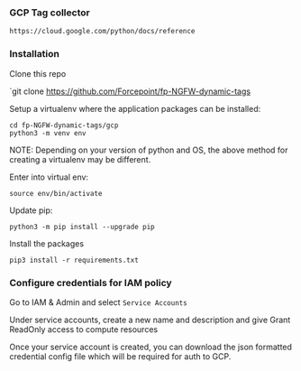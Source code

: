 ### GCP Tag collector

`https://cloud.google.com/python/docs/reference`

### Installation

Clone this repo

`git clone https://github.com/Forcepoint/fp-NGFW-dynamic-tags

Setup a virtualenv where the application packages can be installed:

```
cd fp-NGFW-dynamic-tags/gcp
python3 -m venv env
```

NOTE: Depending on your version of python and OS, the above method for creating
a virtualenv may be different.

Enter into virtual env:

`source env/bin/activate`

Update pip:

`python3 -m pip install --upgrade pip`

Install the packages

`pip3 install -r requirements.txt`

### Configure credentials for IAM policy

Go to IAM & Admin and select `Service Accounts`

Under service accounts, create a new name and description and give Grant
ReadOnly access to compute resources

Once your service account is created, you can download the json formatted
credential config file which will be required for auth to GCP.
